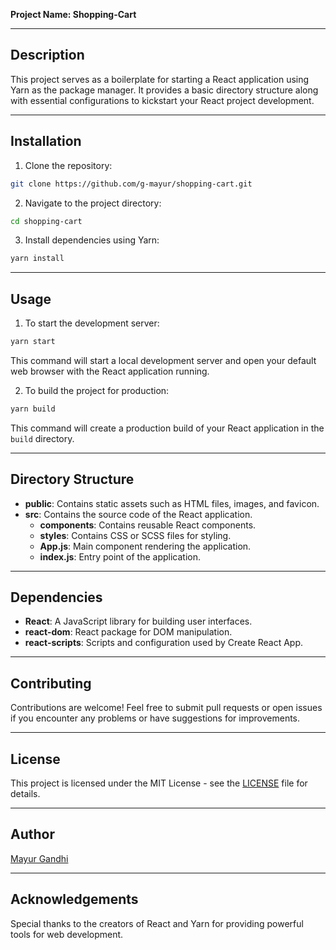 **Project Name: Shopping-Cart**

---

## Description
This project serves as a boilerplate for starting a React application using Yarn as the package manager. It provides a basic directory structure along with essential configurations to kickstart your React project development.

---

## Installation
1. Clone the repository:

```bash
git clone https://github.com/g-mayur/shopping-cart.git
```

2. Navigate to the project directory:

```bash
cd shopping-cart
```

3. Install dependencies using Yarn:

```bash
yarn install
```

---

## Usage
1. To start the development server:

```bash
yarn start
```

This command will start a local development server and open your default web browser with the React application running.

2. To build the project for production:

```bash
yarn build
```

This command will create a production build of your React application in the `build` directory.

---

## Directory Structure
- **public**: Contains static assets such as HTML files, images, and favicon.
- **src**: Contains the source code of the React application.
  - **components**: Contains reusable React components.
  - **styles**: Contains CSS or SCSS files for styling.
  - **App.js**: Main component rendering the application.
  - **index.js**: Entry point of the application.

---

## Dependencies
- **React**: A JavaScript library for building user interfaces.
- **react-dom**: React package for DOM manipulation.
- **react-scripts**: Scripts and configuration used by Create React App.

---

## Contributing
Contributions are welcome! Feel free to submit pull requests or open issues if you encounter any problems or have suggestions for improvements.

---

## License
This project is licensed under the MIT License - see the [LICENSE](LICENSE) file for details.

---

## Author
[Mayur Gandhi](https://github.com/g-mayur)

---

## Acknowledgements
Special thanks to the creators of React and Yarn for providing powerful tools for web development.